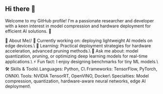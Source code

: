 ## Hi there 👋

Welcome to my GitHub profile! I'm a passionate researcher and developer with a keen interest in model compression and hardware deployment for efficient AI solutions. 🚀

🌟 About Me//
🔭 Currently working on: deploying lightweight AI models on edge devices.\\
🌱 Learning: Practical deployment strategies for hardware acceleration, advanced pruning methods.\\
🤔 Ask me about: model quantization, pruning, or optimizing deep learning models for real-time applications.\\
⚡ Fun fact: I enjoy designing benchmarks for tiny ML models.\\
🛠️ Skills & Tools\\
Languages: Python, C\\
Frameworks: TensorFlow, PyTorch, ONNX\\
Tools: NVIDIA TensorRT, OpenVINO, Docker\\
Specialties: Model compression, quantization, hardware-aware neural networks, edge AI deployment\\
